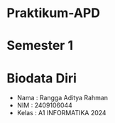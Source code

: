 # Praktikum-APD
# Semester 1
# Biodata Diri
- Nama : Rangga Aditya Rahman
- NIM : 2409106044
- Kelas : A1 INFORMATIKA 2024
